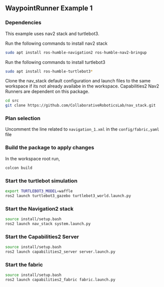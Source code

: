 ## WaypointRunner Example 1

### Dependencies

This example uses nav2 stack and turtlebot3. 

Run the following commands to install nav2 stack

```bash
sudo apt install ros-humble-navigation2 ros-humble-nav2-bringup
```

Run the following commands to install turtlebot3

```bash
sudo apt install ros-humble-turtlebot3*
```

Clone the nav_stack default configuration and launch files to the same workspace if its not already availabe in the workspace. Capabilities2 Nav2 Runners are dependent on this package.

```bash
cd src
git clone https://github.com/CollaborativeRoboticsLab/nav_stack.git
```

### Plan selection

Uncomment the  line related to `navigation_1.xml` in the `config/fabric,yaml` file

### Build the package to apply changes

In the workspace root run,

```bash
colcon build
```

### Start the turtlebot simulation

```bash
export TURTLEBOT3_MODEL=waffle
ros2 launch turtlebot3_gazebo turtlebot3_world.launch.py
```

### Start the Navigation2 stack

```bash
source install/setup.bash
ros2 launch nav_stack system.launch.py
```

### Start the Capabilities2 Server

```bash
source install/setup.bash
ros2 launch capabilities2_server server.launch.py
```

### Start the fabric

```bash
source install/setup.bash
ros2 launch capabilities2_fabric fabric.launch.py
```